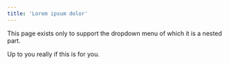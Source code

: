 ```yaml
---
title: 'Lorem ipsum dolor'
---
```


This page exists only to support the dropdown menu of which it is a nested part.

Up to you really if this is for you.